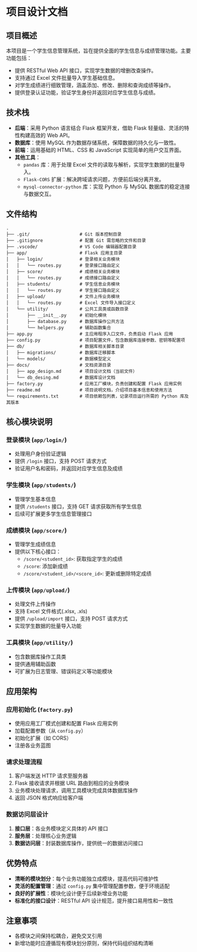# 项目设计文档

## 项目概述
本项目是一个学生信息管理系统，旨在提供全面的学生信息与成绩管理功能。主要功能包括：
- 提供 RESTful Web API 接口，实现学生数据的增删改查操作。
- 支持通过 Excel 文件批量导入学生基础信息。
- 对学生成绩进行细致管理，涵盖添加、修改、删除和查询成绩等操作。
- 提供登录认证功能，验证学生身份并返回对应学生信息与成绩。

## 技术栈
- **后端**：采用 Python 语言结合 Flask 框架开发，借助 Flask 轻量级、灵活的特性构建高效的 Web API。
- **数据库**：使用 MySQL 作为数据存储系统，保障数据的持久化与一致性。
- **前端**：运用基础的 HTML、CSS 和 JavaScript 实现简单的用户交互界面。
- **其他工具**：
  - `pandas` 库：用于处理 Excel 文件的读取与解析，实现学生数据的批量导入。
  - `Flask-CORS` 扩展：解决跨域请求问题，方便前后端分离开发。
  - `mysql-connector-python` 库：实现 Python 与 MySQL 数据库的稳定连接与数据交互。

## 文件结构
```
.
├── .git/                   # Git 版本控制目录
├── .gitignore              # 配置 Git 需忽略的文件和目录
├── .vscode/                # VS Code 编辑器配置目录
├── app/                    # Flask 应用主目录
│   ├── login/              # 登录相关业务模块
│   │   └── routes.py       # 登录接口路由定义
│   ├── score/              # 成绩相关业务模块
│   │   └── routes.py       # 成绩接口路由定义
│   ├── students/           # 学生信息业务模块
│   │   └── routes.py       # 学生接口路由定义
│   ├── upload/             # 文件上传业务模块
│   │   └── routes.py       # Excel 文件导入接口定义
│   └── utility/            # 公共工具类或函数目录
│       ├── __init__.py     # 初始化模块
│       ├── database.py     # 数据库操作公共方法
│       └── helpers.py      # 辅助函数集合
├── app.py                  # 主应用程序入口文件，负责启动 Flask 应用
├── config.py               # 项目配置文件，包含数据库连接参数、密钥等配置项
├── db/                     # 数据库相关脚本目录
│   ├── migrations/         # 数据库迁移脚本
│   └── models/             # 数据模型定义
├── docs/                   # 文档资源目录
│   ├── app_design.md       # 项目设计文档（当前文件）
│   └── db_desing.md        # 数据库设计文档
├── factory.py              # 应用工厂模块，负责创建和配置 Flask 应用实例
├── readme.md               # 项目说明文档，介绍项目基本信息和使用方法
└── requirements.txt        # 项目依赖包列表，记录项目运行所需的 Python 库及其版本
```

## 核心模块说明

### 登录模块 (`app/login/`)
- 处理用户身份验证逻辑
- 提供 `/login` 接口，支持 POST 请求方式
- 验证用户名和密码，并返回对应学生信息及成绩

### 学生模块 (`app/students/`)
- 管理学生基本信息
- 提供 `/students` 接口，支持 GET 请求获取所有学生信息
- 后续可扩展更多学生信息管理接口

### 成绩模块 (`app/score/`)
- 管理学生成绩信息
- 提供以下核心接口：
  - `/score/<student_id>`: 获取指定学生的成绩
  - `/score`: 添加新成绩
  - `/score/<student_id>/<score_id>`: 更新或删除特定成绩

### 上传模块 (`app/upload/`)
- 处理文件上传操作
- 支持 Excel 文件格式(.xlsx, .xls)
- 提供 `/upload/import` 接口，支持 POST 请求方式
- 实现学生数据的批量导入功能

### 工具模块 (`app/utility/`)
- 包含数据库操作工具类
- 提供通用辅助函数
- 可扩展为日志管理、错误码定义等功能模块

## 应用架构

### 应用初始化 (`factory.py`)
- 使用应用工厂模式创建和配置 Flask 应用实例
- 加载配置参数（从 `config.py`）
- 初始化扩展（如 CORS）
- 注册各业务蓝图

### 请求处理流程
1. 客户端发送 HTTP 请求至服务器
2. Flask 接收请求并根据 URL 路由到相应的业务模块
3. 业务模块处理请求，调用工具模块完成具体数据库操作
4. 返回 JSON 格式响应给客户端

### 数据访问层设计
1. **接口层**：各业务模块定义具体的 API 接口
2. **服务层**：处理核心业务逻辑
3. **数据访问层**：封装数据库操作，提供统一的数据访问接口

## 优势特点
- **清晰的模块划分**：每个业务功能独立成模块，提高代码可维护性
- **灵活的配置管理**：通过 `config.py` 集中管理配置参数，便于环境适配
- **良好的扩展性**：模块化设计便于后续新增业务功能
- **标准化的接口设计**：RESTful API 设计规范，提升接口易用性和一致性

## 注意事项
- 各模块之间保持松耦合，避免交叉引用
- 新增功能时应遵循现有模块划分原则，保持代码组织结构清晰
